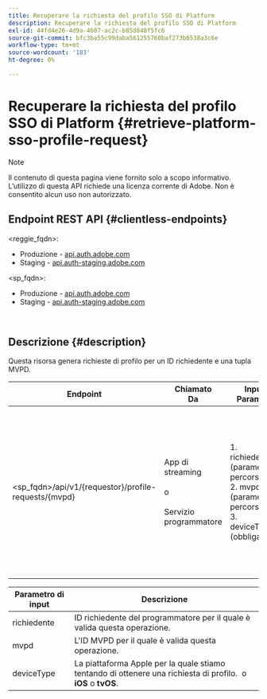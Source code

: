 ```yaml
---
title: Recuperare la richiesta del profilo SSO di Platform
description: Recuperare la richiesta del profilo SSO di Platform
exl-id: 44fd4e26-4d9a-4607-ac2c-b85d848f5fc6
source-git-commit: bfc3ba55c99daba561255760baf273b6538a3c6e
workflow-type: tm+mt
source-wordcount: '183'
ht-degree: 0%

---
```


# Recuperare la richiesta del profilo SSO di Platform {#retrieve-platform-sso-profile-request}

>[!NOTE]
>
>Il contenuto di questa pagina viene fornito solo a scopo informativo. L’utilizzo di questa API richiede una licenza corrente di Adobe. Non è consentito alcun uso non autorizzato.

## Endpoint REST API {#clientless-endpoints}

&lt;reggie_fqdn>:

* Produzione - [api.auth.adobe.com](http://api.auth.adobe.com/)
* Staging - [api.auth-staging.adobe.com](http://api.auth-staging.adobe.com/)

&lt;sp_fqdn>:

* Produzione - [api.auth.adobe.com](http://api.auth.adobe.com/)
* Staging - [api.auth-staging.adobe.com](http://api.auth-staging.adobe.com/)

</br>

## Descrizione {#description}

Questa risorsa genera richieste di profilo per un ID richiedente e una tupla MVPD.


| Endpoint | Chiamato  </br>Da | Input   </br>Parametri | HTTP  </br>Metodo | Risposta | HTTP  </br>Risposta |
| --- | --- | --- | --- | --- | --- |
| &lt;sp_fqdn>/api/v1/{requestor}/profile-requests/{mvpd} | App di streaming</br></br>o</br></br>Servizio programmatore | 1. richiedente (parametro percorso)</br>2. mvpd (parametro percorso)</br>3. deviceType (obbligatorio) | GET | Il Content-Type di risposta sarà application/octet-stream, poiché il payload effettivo è opaco per l’applicazione client.</br></br>La risposta deve essere inoltrata dall’applicazione alla piattaforma</br></br>Motore SSO per ottenere un SSO profilo. | 200 - Operazione completata   </br>400 - Richiesta non valida |


| Parametro di input | Descrizione |
| --------------- | -------------------------------------------------------------------------------------------------------- |
| richiedente | ID richiedente del programmatore per il quale è valida questa operazione. |
| mvpd | L&#39;ID MVPD per il quale è valida questa operazione. |
| deviceType | La piattaforma Apple per la quale stiamo tentando di ottenere una richiesta di profilo.  o **iOS** o **tvOS**. |
